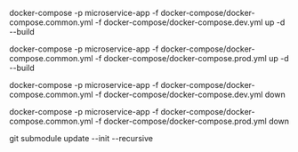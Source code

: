 docker-compose -p microservice-app -f docker-compose/docker-compose.common.yml -f docker-compose/docker-compose.dev.yml up -d --build

docker-compose -p microservice-app -f docker-compose/docker-compose.common.yml -f docker-compose/docker-compose.prod.yml up -d --build

docker-compose -p microservice-app -f docker-compose/docker-compose.common.yml -f docker-compose/docker-compose.dev.yml down

docker-compose -p microservice-app -f docker-compose/docker-compose.common.yml -f docker-compose/docker-compose.prod.yml down

git submodule update --init --recursive
